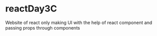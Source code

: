# reactDay3C
Website of react only making UI with the help of react component and passing props through components

